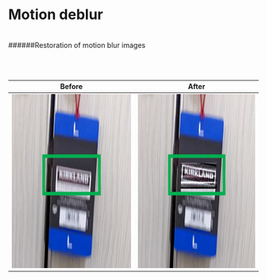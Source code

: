 # Motion deblur
<br>
######Restoration of motion blur images

<p align="center">
  <br>
  
  <br>
</p>


| Before      |After        |
:-------------------------:|:-------------------------:
<img src="Images/1_Before.jpg" width="350" height="350"> | <img src="Images/1_After.jpg" width="350" height="350">

  
